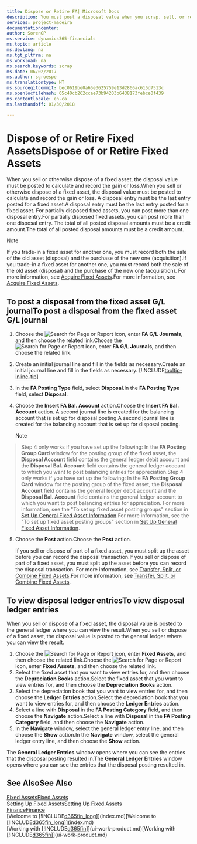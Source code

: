 ```yaml
---
title: Dispose or Retire FA| Microsoft Docs
description: You must post a disposal value when you scrap, sell, or retire a fixed asset.
services: project-madeira
documentationcenter: 
author: SorenGP
ms.service: dynamics365-financials
ms.topic: article
ms.devlang: na
ms.tgt_pltfrm: na
ms.workload: na
ms.search.keywords: scrap
ms.date: 06/02/2017
ms.author: sgroespe
ms.translationtype: HT
ms.sourcegitcommit: bec0619be0a65e3625759e13d2866ac615d7513c
ms.openlocfilehash: 65c40cb262ccae73b94203b6438173febce0f439
ms.contentlocale: en-ca
ms.lasthandoff: 01/30/2018

---
```

# <a name="dispose-of-or-retire-fixed-assets"></a><span data-ttu-id="85346-103">Dispose of or Retire Fixed Assets</span><span class="sxs-lookup"><span data-stu-id="85346-103">Dispose of or Retire Fixed Assets</span></span>
<span data-ttu-id="85346-104">When you sell or otherwise dispose of a fixed asset, the disposal value must be posted to calculate and record the gain or loss.</span><span class="sxs-lookup"><span data-stu-id="85346-104">When you sell or otherwise dispose of a fixed asset, the disposal value must be posted to calculate and record the gain or loss.</span></span> <span data-ttu-id="85346-105">A disposal entry must be the last entry posted for a fixed asset.</span><span class="sxs-lookup"><span data-stu-id="85346-105">A disposal entry must be the last entry posted for a fixed asset.</span></span> <span data-ttu-id="85346-106">For partially disposed fixed assets, you can post more than one disposal entry.</span><span class="sxs-lookup"><span data-stu-id="85346-106">For partially disposed fixed assets, you can post more than one disposal entry.</span></span> <span data-ttu-id="85346-107">The total of all posted disposal amounts must be a credit amount.</span><span class="sxs-lookup"><span data-stu-id="85346-107">The total of all posted disposal amounts must be a credit amount.</span></span>  

> [!NOTE]  
>   <span data-ttu-id="85346-108">If you trade-in a fixed asset for another one, you must record both the sale of the old asset (disposal) and the purchase of the new one (acquisition).</span><span class="sxs-lookup"><span data-stu-id="85346-108">If you trade-in a fixed asset for another one, you must record both the sale of the old asset (disposal) and the purchase of the new one (acquisition).</span></span> <span data-ttu-id="85346-109">For more information, see [Acquire Fixed Assets](fa-how-acquire.md).</span><span class="sxs-lookup"><span data-stu-id="85346-109">For more information, see [Acquire Fixed Assets](fa-how-acquire.md).</span></span>  

## <a name="to-post-a-disposal-from-the-fixed-asset-gl-journal"></a><span data-ttu-id="85346-110">To post a disposal from the fixed asset G/L journal</span><span class="sxs-lookup"><span data-stu-id="85346-110">To post a disposal from the fixed asset G/L journal</span></span>
1. <span data-ttu-id="85346-111">Choose the ![Search for Page or Report](media/ui-search/search_small.png "Search for Page or Report icon") icon, enter **FA G/L Journals**, and then choose the related link.</span><span class="sxs-lookup"><span data-stu-id="85346-111">Choose the ![Search for Page or Report](media/ui-search/search_small.png "Search for Page or Report icon") icon, enter **FA G/L Journals**, and then choose the related link.</span></span>  
2. <span data-ttu-id="85346-112">Create an initial journal line and fill in the fields as necessary.</span><span class="sxs-lookup"><span data-stu-id="85346-112">Create an initial journal line and fill in the fields as necessary.</span></span> [!INCLUDE[tooltip-inline-tip](includes/tooltip-inline-tip_md.md)]  
3. <span data-ttu-id="85346-113">In the **FA Posting Type** field, select **Disposal**.</span><span class="sxs-lookup"><span data-stu-id="85346-113">In the **FA Posting Type** field, select **Disposal**.</span></span>  
4. <span data-ttu-id="85346-114">Choose the **Insert FA Bal. Account** action.</span><span class="sxs-lookup"><span data-stu-id="85346-114">Choose the **Insert FA Bal. Account** action.</span></span> <span data-ttu-id="85346-115">A second journal line is created for the balancing account that is set up for disposal posting.</span><span class="sxs-lookup"><span data-stu-id="85346-115">A second journal line is created for the balancing account that is set up for disposal posting.</span></span>  

    > [!NOTE]  
>   <span data-ttu-id="85346-116">Step 4 only works if you have set up the following: In the **FA Posting Group Card** window for the posting group of the fixed asset, the **Disposal Account** field contains the general ledger debit account and the **Disposal Bal. Account** field contains the general ledger account to which you want to post balancing entries for appreciation.</span><span class="sxs-lookup"><span data-stu-id="85346-116">Step 4 only works if you have set up the following: In the **FA Posting Group Card** window for the posting group of the fixed asset, the **Disposal Account** field contains the general ledger debit account and the **Disposal Bal. Account** field contains the general ledger account to which you want to post balancing entries for appreciation.</span></span> <span data-ttu-id="85346-117">For more information, see the "To set up fixed asset posting groups" section in [Set Up General Fixed Asset Information](fa-how-setup-general.md).</span><span class="sxs-lookup"><span data-stu-id="85346-117">For more information, see the "To set up fixed asset posting groups" section in [Set Up General Fixed Asset Information](fa-how-setup-general.md).</span></span>  
5. <span data-ttu-id="85346-118">Choose the **Post** action.</span><span class="sxs-lookup"><span data-stu-id="85346-118">Choose the **Post** action.</span></span>  

    <span data-ttu-id="85346-119">If you sell or dispose of part of a fixed asset, you must split up the asset before you can record the disposal transaction.</span><span class="sxs-lookup"><span data-stu-id="85346-119">If you sell or dispose of part of a fixed asset, you must split up the asset before you can record the disposal transaction.</span></span> <span data-ttu-id="85346-120">For more information, see [Transfer, Split, or Combine Fixed Assets](fa-how-trans-split-combine.md).</span><span class="sxs-lookup"><span data-stu-id="85346-120">For more information, see [Transfer, Split, or Combine Fixed Assets](fa-how-trans-split-combine.md).</span></span>  

## <a name="to-view-disposal-ledger-entries"></a><span data-ttu-id="85346-121">To view disposal ledger entries</span><span class="sxs-lookup"><span data-stu-id="85346-121">To view disposal ledger entries</span></span>
<span data-ttu-id="85346-122">When you sell or dispose of a fixed asset, the disposal value is posted to the general ledger where you can view the result.</span><span class="sxs-lookup"><span data-stu-id="85346-122">When you sell or dispose of a fixed asset, the disposal value is posted to the general ledger where you can view the result.</span></span>  

1. <span data-ttu-id="85346-123">Choose the ![Search for Page or Report](media/ui-search/search_small.png "Search for Page or Report icon") icon, enter **Fixed Assets**, and then choose the related link.</span><span class="sxs-lookup"><span data-stu-id="85346-123">Choose the ![Search for Page or Report](media/ui-search/search_small.png "Search for Page or Report icon") icon, enter **Fixed Assets**, and then choose the related link.</span></span>  
2. <span data-ttu-id="85346-124">Select the fixed asset that you want to view entries for, and then choose the **Depreciation Books** action.</span><span class="sxs-lookup"><span data-stu-id="85346-124">Select the fixed asset that you want to view entries for, and then choose the **Depreciation Books** action.</span></span>  
3. <span data-ttu-id="85346-125">Select the depreciation book that you want to view entries for, and then choose the **Ledger Entries** action.</span><span class="sxs-lookup"><span data-stu-id="85346-125">Select the depreciation book that you want to view entries for, and then choose the **Ledger Entries** action.</span></span>  
4. <span data-ttu-id="85346-126">Select a line with **Disposal** in the **FA Posting Category** field, and then choose the **Navigate** action.</span><span class="sxs-lookup"><span data-stu-id="85346-126">Select a line with **Disposal** in the **FA Posting Category** field, and then choose the **Navigate** action.</span></span>  
5. <span data-ttu-id="85346-127">In the **Navigate** window, select the general ledger entry line, and then choose the **Show** action.</span><span class="sxs-lookup"><span data-stu-id="85346-127">In the **Navigate** window, select the general ledger entry line, and then choose the **Show** action.</span></span>  

<span data-ttu-id="85346-128">The **General Ledger Entries** window opens where you can see the entries that the disposal posting resulted in.</span><span class="sxs-lookup"><span data-stu-id="85346-128">The **General Ledger Entries** window opens where you can see the entries that the disposal posting resulted in.</span></span>  

## <a name="see-also"></a><span data-ttu-id="85346-129">See Also</span><span class="sxs-lookup"><span data-stu-id="85346-129">See Also</span></span>
[<span data-ttu-id="85346-130">Fixed Assets</span><span class="sxs-lookup"><span data-stu-id="85346-130">Fixed Assets</span></span>](fa-manage.md)  
[<span data-ttu-id="85346-131">Setting Up Fixed Assets</span><span class="sxs-lookup"><span data-stu-id="85346-131">Setting Up Fixed Assets</span></span>](fa-setup.md)  
[<span data-ttu-id="85346-132">Finance</span><span class="sxs-lookup"><span data-stu-id="85346-132">Finance</span></span>](finance.md)  
<span data-ttu-id="85346-133">[Welcome to [!INCLUDE[d365fin_long](includes/d365fin_long_md.md)]](index.md)</span><span class="sxs-lookup"><span data-stu-id="85346-133">[Welcome to [!INCLUDE[d365fin_long](includes/d365fin_long_md.md)]](index.md)</span></span>  
<span data-ttu-id="85346-134">[Working with [!INCLUDE[d365fin](includes/d365fin_md.md)]](ui-work-product.md)</span><span class="sxs-lookup"><span data-stu-id="85346-134">[Working with [!INCLUDE[d365fin](includes/d365fin_md.md)]](ui-work-product.md)</span></span>

